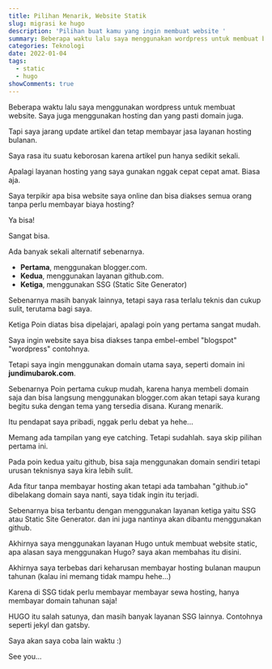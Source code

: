 ```yaml
---
title: Pilihan Menarik, Website Statik
slug: migrasi ke hugo
description: 'Pilihan buat kamu yang ingin membuat website '
summary: Beberapa waktu lalu saya menggunakan wordpress untuk membuat blog, menggunakan hosting dan yang pasti domain juga. Saya jarang update artikel tetapi tetap membayar layanan hosting.
categories: Teknologi
date: 2022-01-04
tags:
  - static
  - hugo
showComments: true
---
```


Beberapa waktu lalu saya menggunakan wordpress untuk membuat website. Saya juga menggunakan hosting dan yang pasti domain juga.

Tapi saya jarang update artikel dan tetap membayar jasa layanan hosting bulanan.

Saya rasa itu suatu keborosan karena artikel pun hanya sedikit sekali.

Apalagi layanan hosting yang saya gunakan nggak cepat cepat amat. Biasa aja.

<div>
<script async src="https://pagead2.googlesyndication.com/pagead/js/adsbygoogle.js?client=ca-pub-1028861450285140"
     crossorigin="anonymous"></script>
<!-- Iklan horizontal -->
<ins class="adsbygoogle"
     style="display:block"
     data-ad-client="ca-pub-1028861450285140"
     data-ad-slot="1294831496"
     data-ad-format="auto"
     data-full-width-responsive="true"></ins>
<script>
     (adsbygoogle = window.adsbygoogle || []).push({});
</script>
</div>

Saya terpikir apa bisa website saya online dan bisa diakses semua orang tanpa perlu membayar biaya hosting?

Ya bisa!

Sangat bisa.

Ada banyak sekali alternatif sebenarnya.

- **Pertama**, menggunakan blogger.com.
- **Kedua**, menggunakan layanan github.com.
- **Ketiga**, menggunakan SSG (Static Site Generator)

Sebenarnya masih banyak lainnya, tetapi saya rasa terlalu teknis dan cukup sulit, terutama bagi saya.

Ketiga Poin diatas bisa dipelajari, apalagi poin yang pertama sangat mudah.

Saya ingin website saya bisa diakses tanpa embel-embel "blogspot" "wordpress" contohnya.

Tetapi saya ingin menggunakan domain utama saya, seperti domain ini **jundimubarok.com**.

Sebenarnya Poin pertama cukup mudah, karena hanya membeli domain saja dan bisa langsung menggunakan blogger.com akan tetapi saya kurang begitu suka dengan tema yang tersedia disana. Kurang menarik.

Itu pendapat saya pribadi, nggak perlu debat ya hehe...

Memang ada tampilan yang eye catching. Tetapi sudahlah. saya skip pilihan pertama ini.

Pada poin kedua yaitu github, bisa saja menggunakan domain sendiri tetapi urusan teknisnya saya kira lebih sulit.

Ada fitur tanpa membayar hosting akan tetapi ada tambahan "github.io" dibelakang domain saya nanti, saya tidak ingin itu terjadi.

Sebenarnya bisa terbantu dengan menggunakan layanan ketiga yaitu SSG atau Static Site Generator. dan ini juga nantinya akan dibantu menggunakan github.

Akhirnya saya menggunakan layanan Hugo untuk membuat website static, apa alasan saya menggunakan Hugo? saya akan membahas itu disini.

Akhirnya saya terbebas dari keharusan membayar hosting bulanan maupun tahunan (kalau ini memang tidak mampu hehe...)

Karena di SSG tidak perlu membayar membayar sewa hosting, hanya membayar domain tahunan saja!

HUGO itu salah satunya, dan masih banyak layanan SSG lainnya. Contohnya seperti jekyl dan gatsby.

Saya akan saya coba lain waktu :)

See you...

<div>
<script async src="https://pagead2.googlesyndication.com/pagead/js/adsbygoogle.js?client=ca-pub-1028861450285140"
     crossorigin="anonymous"></script>
<!-- Iklan horizontal -->
<ins class="adsbygoogle"
     style="display:block"
     data-ad-client="ca-pub-1028861450285140"
     data-ad-slot="1294831496"
     data-ad-format="auto"
     data-full-width-responsive="true"></ins>
<script>
     (adsbygoogle = window.adsbygoogle || []).push({});
</script>
</div>
